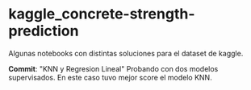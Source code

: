 # kaggle_concrete-strength-prediction
Algunas notebooks con distintas soluciones para el dataset de kaggle. 

**Commit**: "KNN y Regresion Lineal"
Probando con dos modelos supervisados. En este caso tuvo mejor score el modelo KNN. 

